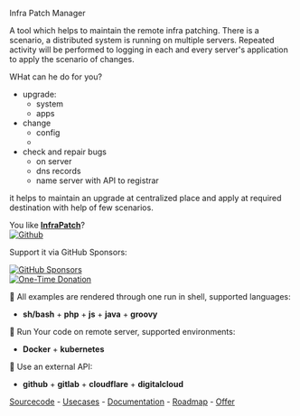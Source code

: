 Infra Patch Manager

A tool which helps to maintain the remote infra patching. 
There is a scenario, a distributed system is running on multiple servers.
Repeated activity will be performed to logging in each and every server's application to apply the scenario of changes.

WHat can he do for you?
+ upgrade:
  + system
  + apps
+ change
  + config
  + 
+ check and repair bugs
  + on server
  + dns records
  + name server with API to registrar
  
it helps to maintain an upgrade at centralized place and apply at required destination with help of few scenarios.


You like [**InfraPatch**](http://www.infrapatch.com/)?  
[![Github](https://img.shields.io/github/followers/tom-sapletta-com?label=Follow&style=social)](https://github.com/tom-sapletta-com)

Support it via GitHub Sponsors: 

[![GitHub Sponsors](https://img.shields.io/badge/Sponsor-%E2%9D%A4-lightgrey?style=social&logo=GitHub)](https://github.com/sponsors/tom-sapletta-com)  
[![One-Time Donation](https://img.shields.io/badge/One--Time%20Donation-$1-lightgrey?style=social&logo=GitHub)](https://github.com/sponsors/tom-sapletta-com?frequency=one-time&sponsor=tom-sapletta-com#sponsors:~:text=%241%20one%20time)


👋 All examples are rendered through one run in shell, supported languages:  
+ **sh/bash** + **php** + **js** + **java** + **groovy**


👋 Run Your code on remote server, supported environments: 
+ **Docker** + **kubernetes**


👋 Use an external API: 
+ **github** + **gitlab** + **cloudflare** + **digitalcloud**


[Sourcecode](http://bash.infrapatch.com/) - [Usecases](http://examples.infrapatch.com/) - [Documentation](http://docs.infrapatch.com/) - [Roadmap](http://roadmap.infrapatch.com/) -  [Offer](http://offer.infrapatch.com/)
